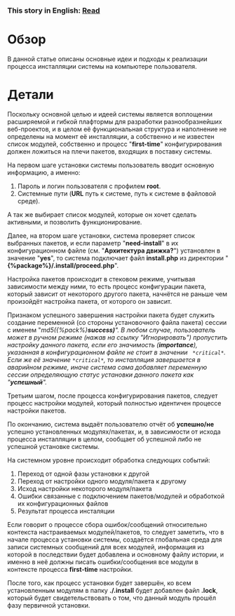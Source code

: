 ### This story in English: [Read](InstallationProcces_Eng.md) ###

# Обзор #

В данной статье описаны основные идеи и подходы к реализации процесса инсталляции системы на компьютере пользователя.


# Детали #

Поскольку основной целью и идеей системы является воплощении расширяемой и гибкой плафтормы для разработки разнообразнейших веб-проектов, и в целом её функциональная структура и наполнение не определены на момент её инсталляции, а собственно и не известен список модулей, собственно и процесс "**first-time**" конфигурирования должен ложиться на плечи пакетов, входящих в поставку системы.

На первом шаге установки системы пользователь вводит основную информацию, а именно:

  1. Пароль и логин пользователя с профилем **root**.
  1. Системные пути (**URL** путь к системе, путь к системе в файловой среде).

А так же выбирает список модулей, которые он хочет сделать активными, и позволить функционирование.

Далее, на втором шаге установки, система проверяет список выбранных пакетов, и если параметр "**need-install**"  в их конфигурационном файле (см. "**Архитектура движка?**") установлен в значение "**yes**", то система подключает файл **install.php** из директории "**{%package%}/.install/proceed.php**".

Настройка пакетов происходит в стековом режиме, учитывая зависимости между ними, то есть процесс конфигурации пакета, который зависит от некоторого другого пакета, начнётся не раньше чем произойдёт настройка пакета, от которого он зависит.

Признаком успешного завершения настройки пакета будет служить создание переменной (со стороны установочного файла пакета) сессии с именем "_md5({%pack%}**success)**".
В любом случае, пользователь может в ручном режиме (нажав на ссылку "Игнорировать") пропустить настройку данного пакета, если его значимость (**importance**), указанная в конфигурационном файле не стоит в значении ` *critical*`. Если же её значение `*critical*`, то инсталляция завершается в аварийном режиме, иначе система сама добавляет переменную сессии определяющую статус установки данного пакета как "**успешный**"._

Третьим шагом, после процесса конфигурирования пакетов, следует процесс настройки модулей, который полностью идентичен процессе настройки пакетов.

По окончанию, система выдаёт пользователю отчёт об **успешно/не** успешно установленных модулях/пакетах, и, в зависимости от исхода процесса инсталляции в целом, сообщает об успешной либо не успешной установке системы.

На системном уровне происходит обработка следующих событий:

  1. Переход от одной фазы установки к другой
  1. Переход от настройки одного модуля/пакета к другому
  1. Исход настройки некоторого модуля/пакета
  1. Ошибки связанные с подключением пакетов/модулей и обработкой их конфигурационных файлов
  1. Результат процесса инсталяции


Если говорит о процессе сбора ошибок/сообщений относительно контекста настраиваемых модулей/пакетов, то следует заметить, что в начале процесса установки системы, создаётся глобальная среда для записи системных сообщений для всех модулей, информация из которой в последствии будет добавлена и основному файлу истории, и именно в неё должны писать ошибки/сообщения все модули в контексте процесса **first-time** настройки.


После того, как процесс установки будет завершён, ко всем установленным модулям в папку **./.install** будет добавлен файл **.lock**, который будет свидетельствовать о том, что данный модуль прошёл фазу первичной установки.
